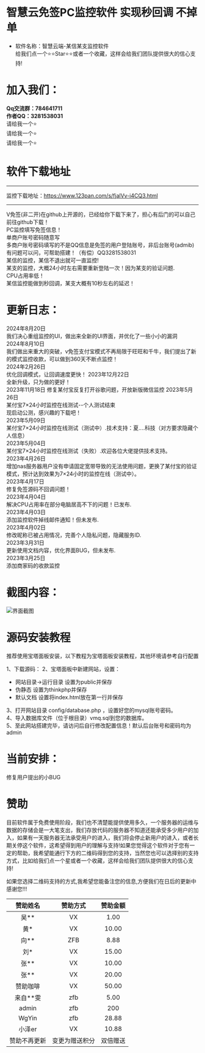# 智慧云免签PC监控软件 实现秒回调 不掉单

+ 软件名称：智慧云端-某信某支监控软件  
给我们点一个⭐⭐Star⭐⭐或者一个收藏，这样会给我们团队提供很大的信心支持!
# 加入我们：
**Qq交流群：784641711**  
**作者QQ：3281538031**  
请给我一个⭐  
请给我一个⭐  
请给我一个⭐  


# 软件下载地址
***  
监控下载地址：https://www.123pan.com/s/fjalVv-i4CQ3.html   
***  


V免签(非二开)在github上开源的，已经给你下载下来了，担心有后门的可以自己前往github下载！  
PC监控填写免签信息！  
单商户账号密码随意写  
多商户账号密码填写的不是QQ信息是免签的用户登陆账号，非后台账号(admib)  
有问题可以问，可帮助搭建！（有偿）QQ3281538031  
某信的监控，某信不退出就可一直监控!  
某支的监控，大概24小时左右需要重新登陆一次！因为某支的验证问题.  
CPU占用率低！  
某信监控能做到秒回调，某支大概有10秒左右的延迟！  

# 更新日志：
2024年8月20日  
我们决心重组监控的UI，做出来全新的UI界面，并优化了一些小小的漏洞  
2024年8月10日  
我们做出来重大的突破，v免签支付宝模式不再局限于旺旺和千牛，我们提出了新的模式监控收款，可以做到360天不断点监控！  
2024年2月26日  
优化回调模式，让回调速度更快！
2023年12月22日  
全新升级，只为做的更好！  
2023年11月18日
修复某付宝反复打开谷歌问题，开放新版微信监控
2023年5月26日  
某付宝7×24小时监控在线测试--个人测试结束  
现启动公测，感兴趣的下载吧！  
2023年5月09日  
某付宝7×24小时监控在线测试（测试中）.技术支持：夏....科技（对方要求隐藏个人信息）   
2023年5月04日  
某付宝7×24小时监控在线测试（失败）.欢迎各位大佬提供技术支持。     
2023年4月26日  
增加nas服务器用户没有申请固定宽带导致的无法使用问题，更换了某付宝的验证模式，预计达到效果为7×24小时的监控在线（测试中）。  
2023年4月17日  
修复免签源码不回调问题！  
2023年4月04日  
解决CPU占用率在部分电脑居高不下的问题！已发布.  
2023年4月03日  
添加监控软件掉线邮件通知！但未发布.  
2023年4月02日  
修改昵称已被占用情况，完善个人隐私问题，隐藏服务ID.  
2023年3月31日  
更新使用文档内容，优化界面BUG，但未发布.  
2023年3月25日  
添加商家码的收款监控  

# 截图内容：
![界面截图](https://github.com/user-attachments/assets/f4118a28-3fdf-4db9-bd49-49346ed23808)   


# 源码安装教程
推荐使用宝塔面板安装，以下教程为宝塔面板安装教程，其他环境请参考自行配置

1、下载源码：
2、宝塔面板中新建网站，设置：  
 + 网站目录->运行目录 设置为public并保存
 + 伪静态 设置为thinkphp并保存
 + 默认文档 设置将index.html放在第一行并保存  
 
3、打开网站目录 config/database.php ，设置好您的mysql账号密码。    
4、导入数据库文件（位于根目录）vmq.sql到您的数据库。  
5、至此网站搭建完毕，请访问后自行修改配置信息！默认后台账号和密码均为admin   
# 当前安排：
修复用户提出的小BUG  


# 赞助      
目前软件属于免费使用阶段，我们也不清楚能提供使用多久，一个服务器的运维与数据的存储会是一大笔支出，我们存放代码的服务器不知道还能承受多少用户的加入，如果有一天服务器无法承受用户的进入，我们将会停止新用户的进入，或者长期关停这个软件，这希望得到用户的理解与支持!如果您觉得这个软件对于您有一定的帮助，我希望能通行下方的二维码得到您的支持，当然您也可以选择别的支持方式，比如给我们点一个星或者一个收藏，这样会给我们团队提供很大的信心支持!  

如果您选择二维码支持的方式,我希望您能备注您的信息,方便我们在日后的更新中感谢您!!!  

|赞助姓名|赞助方式|赞助金额 | 
|:------:|:------:|:------:|  
|吴**     |VX      |1.00    |
|黄*      |VX      |10.00   |
|向**     |ZFB     |8.88    |
|刘*      |VX      |15.00   |  
|张**     |VX      |10.00   |  
|张**     |VX      |20.00   |  
|赞助咖啡  |VX      |50.00   | 
|来自**雯  |zfb     |5.00   | 
|admin  |zfb       |200    |     
|WgYin  |zfb      |28.88   | 
|小泽er  |VX      |10.88   |   
|赞助不再更新|变更为赠送积分|双倍赠送|   

